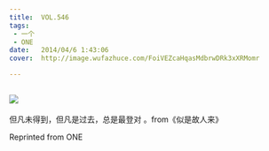 ```yaml
---
title:	VOL.546
tags:
 - 一个
 - ONE
date:	2014/04/6 1:43:06
cover:	http://image.wufazhuce.com/FoiVEZcaHqasMdbrwDRk3xXRMomr

---
```

![](http://image.wufazhuce.com/FoiVEZcaHqasMdbrwDRk3xXRMomr)
---

但凡未得到，但凡是过去，总是最登对 。from《似是故人来》
 
Reprinted from ONE
